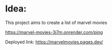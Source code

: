 # Idea: 
This project aims to create a list of marvel movies

https://marvel-movies-3j7m.onrender.com/ping

Deployed link: 
https://marvelmovies.pages.dev/
